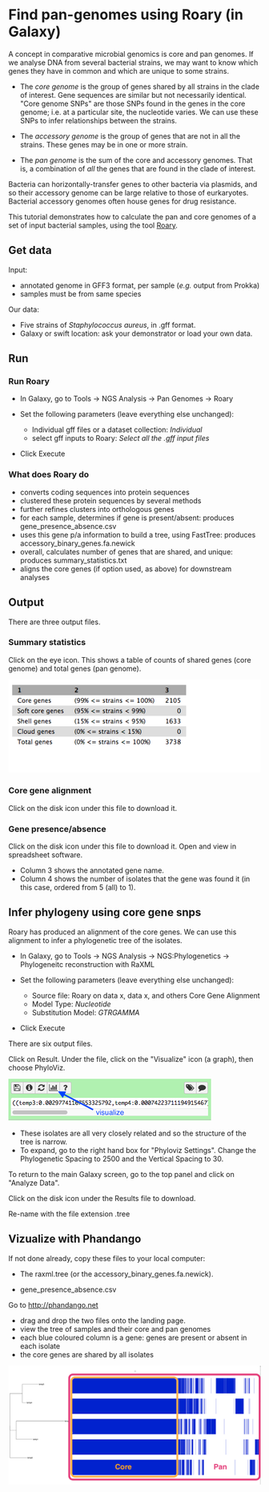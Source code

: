 # Find pan-genomes using Roary (in Galaxy)

A concept in comparative microbial genomics is core and pan genomes. If we analyse DNA from several bacterial strains, we may want to know which genes they have in common and which are unique to some strains.

- The *core genome* is the group of genes shared by all strains in the clade of interest. Gene sequences are similar but not necessarily identical. "Core genome SNPs" are those SNPs found in the genes in the core genome; i.e. at a particular site, the nucleotide varies. We can use these SNPs to infer relationships between the strains.

- The *accessory genome* is the group of genes that are not in all the strains. These genes may be in one or more strain.

- The *pan genome* is the sum of the core and accessory genomes. That is, a combination of *all* the genes that are found in the clade of interest.

Bacteria can horizontally-transfer genes to other bacteria via plasmids, and so their accessory genome can be large relative to those of eurkaryotes. Bacterial accessory genomes often house genes for drug resistance.

This tutorial demonstrates how to calculate the pan and core genomes of a set of input bacterial samples, using the tool [Roary](https://sanger-pathogens.github.io/Roary/).

## Get data

Input:

- annotated genome in GFF3 format, per sample (*e.g.* output from Prokka)
- samples must be from same species

Our data:

- Five strains of *Staphylococcus aureus*, in .gff format.
- Galaxy or swift location: ask your demonstrator or load your own data. 

<!-- depends on data release policy-->

## Run

### Run Roary

- In Galaxy, go to <ss>Tools &rarr; NGS Analysis &rarr; Pan Genomes &rarr; Roary</ss>  
- Set the following parameters (leave everything else unchanged):
    - <ss>Individual gff files or a dataset collection</ss>: *Individual*
    - <ss>select gff inputs to Roary</ss>: *Select all the .gff input files*

- Click <ss>Execute</ss>

### What does Roary do

- converts coding sequences into protein sequences
- clustered these protein sequences by several methods
- further refines clusters into orthologous genes
- for each sample, determines if gene is present/absent: produces <fn>gene_presence_absence.csv</fn>
- uses this gene p/a information to build a tree, using FastTree: produces <fn>accessory_binary_genes.fa.newick</fn>
- overall, calculates number of genes that are shared, and unique: produces <fn>summary_statistics.txt</fn>
- aligns the core genes (if option used, as above) for downstream analyses

## Output

There are three output files. 

<!-- (TBA: should be four, if newick tree available) --> 


### Summary statistics

Click on the eye icon. This shows a table of counts of shared genes (core genome) and total genes (pan genome).

 ![summary stats](images/summary_stats.png)


### Core gene alignment

Click on the disk icon under this file to download it.


### Gene presence/absence

Click on the disk icon under this file to download it. Open and view in spreadsheet software.

  - Column 3 shows the annotated gene name.
  - Column 4 shows the number of isolates that the gene was found it (in this case, ordered from 5 (all) to 1).

<!-- ### Newick TBA- need the accessory_binary_genes.fa.newick (not just .fa) output file -->

## Infer phylogeny using core gene snps

<!-- [Optional step. Or use .nwk tree from gene p/a] -->

Roary has produced an alignment of the core genes. We can use this alignment to infer a phylogenetic tree of the isolates.

- In Galaxy, go to <ss>Tools &rarr; NGS Analysis &rarr; NGS:Phylogenetics &rarr; Phylogeneitc reconstruction with RaXML</ss>  
- Set the following parameters (leave everything else unchanged):
    - <ss>Source file</ss>: <fn>Roary on data x, data x, and others Core Gene Alignment</fn>
    - <ss>Model Type</ss>: *Nucleotide*
    - <ss>Substitution Model</ss>: *GTRGAMMA*

- Click <ss>Execute</ss>

There are six output files.

Click on <ss>Result</ss>. Under the file, click on the "Visualize" icon (a graph), then choose PhyloViz.

![viz button](images/viz_button.png)

<!--[Need to rename these isolates instead of temp0 etc]-->

  - These isolates are all very closely related and so the structure of the tree is narrow.
  - To expand, go to the right hand box for "Phyloviz Settings". Change the Phylogenetic Spacing to 2500 and the Vertical Spacing to 30.

To return to the main Galaxy screen, go to the top panel and click on "Analyze Data".

Click on the disk icon under the <fn>Results</fn> file to download.

Re-name with the file extension <fn>.tree</fn>

## Vizualize with Phandango

If not done already, copy these files to your local computer:

- The <fn>raxml.tree</fn> (or the <fn>accessory_binary_genes.fa.newick</fn>).

- <fn>gene_presence_absence.csv</fn>

Go to <http://phandango.net>

- drag and drop the two files onto the landing page.
- view the tree of samples and their core and pan genomes
- each blue coloured column is a gene: genes are present or absent in each isolate
- the core genes are shared by all isolates



![phandango](images/phandango.png)
